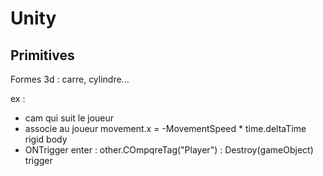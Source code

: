 # Unity
## Primitives
Formes 3d : carre, cylindre...

ex :
- cam qui suit le joueur
- associe au joueur
movement.x = -MovementSpeed * time.deltaTime
rigid body
- ONTrigger enter : other.COmpqreTag("Player") : Destroy(gameObject)
trigger
